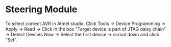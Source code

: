 # Steering Module

To select correct AVR in Atmel studio: 
Click Tools -> Device Programming -> Apply -> Read -> Click in the box "Target device is part of JTAG daisy chain" -> Detect Devices Now -> Select the first device -> scrool down and click "Set".
